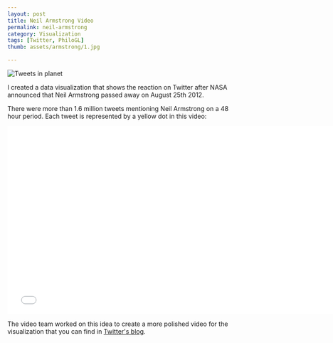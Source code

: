 ```yaml
---
layout: post
title: Neil Armstrong Video
permalink: neil-armstrong
category: Visualization
tags: [Twitter, PhiloGL]
thumb: assets/armstrong/1.jpg

---
```


![Tweets in planet](/assets/armstrong/2.jpg)

I created a data visualization that shows the reaction on
Twitter after NASA announced that Neil Armstrong passed away on August 25th 2012.

There were more than 1.6 million tweets mentioning Neil Armstrong
on a 48 hour period. Each tweet is represented by a yellow dot in this video:

<iframe width="750" height="422" src="//www.youtube.com/embed/lfND_hBL0aY?rel=0&amp;controls=0&amp;showinfo=0" frameborder="0" allowfullscreen="true">
</iframe>

The video team worked on this idea to create a more polished video for the
visualization that you can find in [Twitter's blog](http://blog.twitter.com/2012/08/remembering-first-man-on-moon_31.html).

